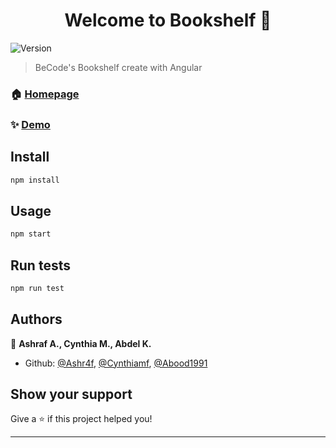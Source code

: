 <h1 align="center">Welcome to Bookshelf 👋</h1>
<p>
  <img alt="Version" src="https://img.shields.io/badge/version-1.0.0-blue.svg?cacheSeconds=2592000" />
</p>

> BeCode's Bookshelf create with Angular

### 🏠 [Homepage](https://github.com/Ashr4f/bookshelf)

### ✨ [Demo](https://becode-bookshelves.netlify.com/)

## Install

```sh
npm install
```

## Usage

```sh
npm start
```

## Run tests

```sh
npm run test
```

## Authors

👤 **Ashraf A., Cynthia M., Abdel K.**

* Github: [@Ashr4f](https://github.com/Ashr4f), [@Cynthiamf](https://github.com/Cynthiamf), [@Abood1991](https://github.com/Abood1991)

## Show your support

Give a ⭐️ if this project helped you!

***
